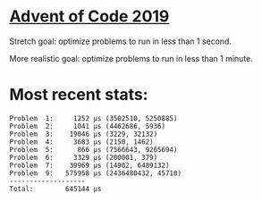 # [Advent of Code 2019](https://adventofcode.com/2019)

Stretch goal: optimize problems to run in less than 1 second.

More realistic goal: optimize problems to run in less than 1 minute.

# Most recent stats:

```
Problem  1:     1252 μs (3502510, 5250885)
Problem  2:     1041 μs (4462686, 5936)
Problem  3:    19046 μs (3229, 32132)
Problem  4:     3683 μs (2150, 1462)
Problem  5:      866 μs (7566643, 9265694)
Problem  6:     3329 μs (200001, 379)
Problem  7:    39969 μs (14902, 6489132)
Problem  9:   575958 μs (2436480432, 45710)
-------------------
Total:        645144 μs
```
